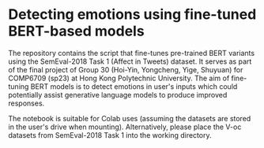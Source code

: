 # Detecting emotions using fine-tuned BERT-based models

The repository contains the script that fine-tunes pre-trained BERT variants using the SemEval-2018 Task 1 (Affect in Tweets) dataset. It serves as part of the final project of Group 30 (Hoi-Yin, Yongcheng, Yige, Shuyuan) for COMP6709 (sp23) at Hong Kong Polytechnic University. The aim of fine-tuning BERT models is to detect emotions in user's inputs which could potentially assist generative language models to produce improved responses. 

The notebook is suitable for Colab uses (assuming the datasets are stored in the user's drive when mounting). Alternatively, please place the V-oc datasets from SemEval-2018 Task 1 into the working directory. 
